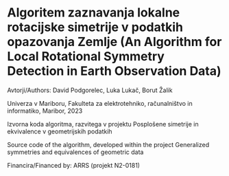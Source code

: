 # Algoritem zaznavanja lokalne rotacijske simetrije v podatkih opazovanja Zemlje (An Algorithm for Local Rotational Symmetry Detection in Earth Observation Data)

Avtorji/Authors: David Podgorelec, Luka Lukač, Borut Žalik

Univerza v Mariboru, Fakulteta za elektrotehniko, računalništvo in informatiko, Maribor, 2023

Izvorna koda algoritma, razvitega v projektu Posplošene simetrije in ekvivalence v geometrijskih podatkih

Source code of the algorithm, developed within the project Generalized symmetries and equivalences of geometric data

Financira/Financed by: ARRS (projekt N2-0181)
